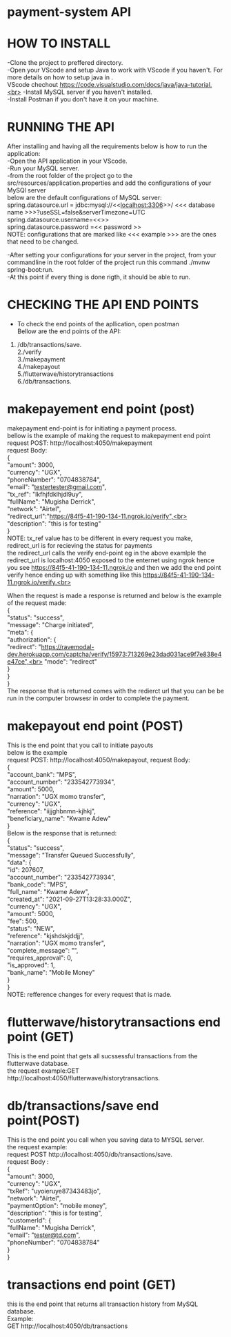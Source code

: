 # payment-system API

# HOW TO INSTALL

-Clone the project to preffered directory.<br>
-Open your VScode and setup Java to work with VScode if you haven't. For more details on how to setup java in .<br>
VScode chechout https://code.visualstudio.com/docs/java/java-tutorial.<br>
-Install MySQL server if you haven't installed.<br>
-Install Postman if you don't have it on your machine.<br>

# RUNNING THE API

After installing and having all the requirements below is how to run the application:<br>
-Open the API application in your VScode.<br>
-Run your MySQL server.<br>
-from the root folder of the project go to the src/resources/application.properties and add the configurations of your MySQl server<br>
below are the default configurations of MySQL server:<br>
spring.datasource.url = jdbc:mysql://<<<localhost:3306>>>/ <<< database name >>>?useSSL=false&serverTimezone=UTC<br>
spring.datasource.username=<<<root>>><br>
spring.datasource.password =<< password >> <br>
NOTE: configurations that are marked like <<< example >>> are the ones that need to be changed.<br>

-After setting your configurations for your server in the project, from your commandline in the root folder of the project run this command ./mvnw spring-boot:run.<br>
-At this point if every thing is done rigth, it should be able to run.<br>

# CHECKING THE API END POINTS

- To check the end points of the apllication, open postman<br>
Bellow are the end points of the API:
1. /db/transactions/save.<br>
2./verify<br>
3./makepayment<br>
4./makepayout<br>
5./flutterwave/historytransactions<br>
6./db/transactions.<br>

# makepayement end point (post)
makepayment end-point is for initiating a payment process.<br>
bellow is the example of making the request to makepayment end point<br>
request POST: http://localhost:4050/makepayment<br>
request Body:<br>
{<br>
    "amount": 3000,<br>
    "currency": "UGX",<br>
    "phoneNumber": "0704838784",<br>
    "email": "testertester@gmail.com",<br>
    "tx_ref": "lkfhjfdklhjdl9uy",<br>
    "fullName": "Mugisha Derrick",<br>
    "network": "Airtel",<br>
    "redirect_url":"https://84f5-41-190-134-11.ngrok.io/verify",<br>
    "description": "this is for testing"<br>
 }   <br>
NOTE: tx_ref value has to be different in every request you make, redirect_url is for recieving the status for payments<br>
the redirect_url calls the verify end-point eg in the above examlple the redirect_url is localhost:4050 exposed to the enternet using ngrok hence you see https://84f5-41-190-134-11.ngrok.io and then we add the end point verify hence ending up with something like this https://84f5-41-190-134-11.ngrok.io/verify.<br>

When the request is made a response is returned and below is the example of the request made:<br>
{<br>
    "status": "success",<br>
    "message": "Charge initiated",<br>
    "meta": {<br>
        "authorization": {<br>
            "redirect": "https://ravemodal-dev.herokuapp.com/captcha/verify/15973:713269e23dad031ace9f7e838e4e47ce",<br>
            "mode": "redirect"<br>
        }<br>
    }<br>
}<br>
The response that is returned comes with the redierct url that you can be be run in the computer browsesr in order to complete the payment.
# makepayout end point (POST)
This is the end point that you call to initiate payouts<br>
below is the example<br>
request POST: http://localhost:4050/makepayout,
request Body:<br>
{<br>
  "account_bank": "MPS",<br>
  "account_number": "233542773934",<br>
  "amount": 5000,<br>
  "narration": "UGX momo transfer",<br>
  "currency": "UGX",<br>
  "reference": "iijjghbnmn-kjhkj",<br>
  "beneficiary_name": "Kwame Adew"<br>
}<br>
Below is the response that is returned:<br>
{<br>
    "status": "success",<br>
    "message": "Transfer Queued Successfully",<br>
    "data": {<br>
        "id": 207607,<br>
        "account_number": "233542773934",<br>
        "bank_code": "MPS",<br>
        "full_name": "Kwame Adew",<br>
        "created_at": "2021-09-27T13:28:33.000Z",<br>
        "currency": "UGX",<br>
        "amount": 5000,<br>
        "fee": 500,<br>
        "status": "NEW",<br>
        "reference": "kjshdskjddjj",<br>
        "narration": "UGX momo transfer",<br>
        "complete_message": "",<br>
        "requires_approval": 0,<br>
        "is_approved": 1,<br>
        "bank_name": "Mobile Money"<br>
    }<br>
}<br>
NOTE: refference changes for every request that is made.<br>

# flutterwave/historytransactions end point (GET)
This is the end point that gets all sucssessful transactions from the flutterwave database.<br>
the request example:GET http://localhost:4050/flutterwave/historytransactions.<br>

# db/transactions/save end point(POST)

This is the end point you call when you saving data to MYSQL server.<br>
the request example:<br>
request POST http://localhost:4050/db/transactions/save.<br>
request Body :<br>
{<br>
    "amount": 3000,<br>
    "currency": "UGX",<br>
    "txRef": "uyoieruye87343483jo",<br>
    "network": "Airtel",<br>
    "paymentOption": "mobile money",<br>
    "description": "this is for testing",<br>
    "customerId": {<br>
        "fullName": "Mugisha Derrick",<br>
        "email": "tester@td.com",<br>
        "phoneNumber": "0704838784"<br>
    }<br>
}<br>

# transactions end point (GET)

this is the end point that returns all transaction history from MySQL database.<br>
Example:<br> GET http://localhost:4050/db/transactions



